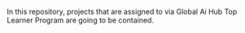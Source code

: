 In this repository, projects that are assigned to via Global Ai Hub Top Learner Program are going to be contained.
